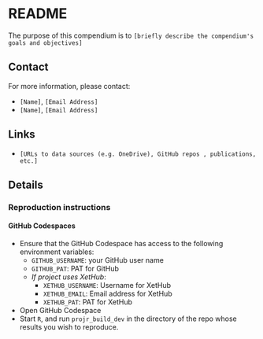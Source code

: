 # README


The purpose of this compendium is to
`[briefly describe the compendium's goals and objectives]`

## Contact

For more information, please contact:
- `[Name]`, `[Email Address]`
- `[Name]`, `[Email Address]`

## Links

- `[URLs to data sources (e.g. OneDrive), GitHub repos , publications, etc.]`

## Details

### Reproduction instructions

#### GitHub Codespaces

- Ensure that the GitHub Codespace has access to the following environment variables:
  - `GITHUB_USERNAME`: your GitHub user name
  - `GITHUB_PAT`: PAT for GitHub
  - *If project uses XetHub*:
    - `XETHUB_USERNAME`: Username for XetHub
    - `XETHUB_EMAIL`: Email address for XetHub
    - `XETHUB_PAT`: PAT for XetHub
- Open GitHub Codespace
- Start `R`, and run `projr_build_dev` in the directory of the repo whose results you wish to reproduce.


